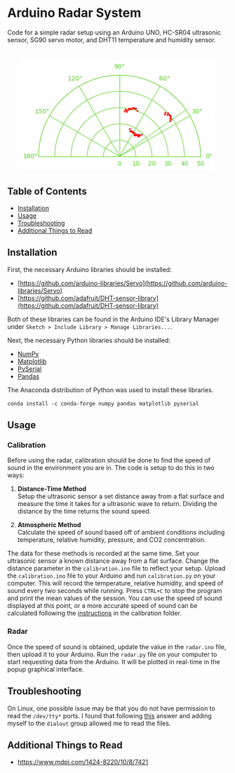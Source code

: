 # Arduino Radar System

Code for a simple radar setup using an Arduino UNO, HC-SR04 ultrasonic sensor, SG90 
servo motor, and DHT11 temperature and humidity sensor.

<h1 align="center">
    <img src="./screenshots/radar.png">
</h1>

## Table of Contents
* [Installation](#installation)
* [Usage](#usage)
* [Troubleshooting](#troubleshooting)
* [Additional Things to Read](#additional-things-to-read)

## Installation

First, the necessary Arduino libraries should be installed:
- [https://github.com/arduino-libraries/Servo](https://github.com/arduino-libraries/Servo)
- [https://github.com/adafruit/DHT-sensor-library](https://github.com/adafruit/DHT-sensor-library)  

Both of these libraries can be found in the Arduino IDE's Library Manager under 
`Sketch > Include Library > Manage Libraries...`.

Next, the necessary Python libraries should be installed:
- [NumPy](https://anaconda.org/conda-forge/numpy)
- [Matplotlib](https://anaconda.org/conda-forge/matplotlib)
- [PySerial](https://anaconda.org/conda-forge/pyserial)
- [Pandas](https://anaconda.org/conda-forge/pandas)

The Anaconda distribution of Python was used to install these libraries.
```
conda install -c conda-forge numpy pandas matplotlib pyserial
```

## Usage

### Calibration

Before using the radar, calibration should be done to find the speed of sound in the 
environment you are in. The code is setup to do this in two ways:

1. **Distance-Time Method**  
    Setup the ultrasonic sensor a set distance away from a flat surface and measure the 
    time it takes for a ultrasonic wave to return. Dividing the distance by the time 
    returns the sound speed.

2. **Atmospheric Method**  
    Calculate the speed of sound based off of ambient conditions including temperature, 
    relative humidity, pressure, and CO2 concentration.

The data for these methods is recorded at the same time. Set your ultrasonic sensor a 
known distance away from a flat surface. Change the distance parameter in the 
`calibration.ino` file to reflect your setup. Upload the `calibration.ino` file to your 
Arduino and run `calibration.py` on your computer. This will record the temperature, 
relative humidity, and speed of sound every two seconds while running. Press `CTRL+C` 
to stop the program and print the mean values of the session. You can use the speed of 
sound displayed at this point, or a more accurate speed of sound can be calculated 
following the [instructions](./calibration/calibration.md) in the calibration folder.

### Radar

Once the speed of sound is obtained, update the value in the `radar.ino` file, then 
upload it to your Arduino. Run the `radar.py` file on your computer to start requesting 
data from the Arduino. It will be plotted in real-time in the popup graphical interface.

## Troubleshooting

On Linux, one possible issue may be that you do not have permission to read the
`/dev/tty*` ports. I found that following [this](https://askubuntu.com/questions/210177/serial-port-terminal-cannot-open-dev-ttys0-permission-denied)
answer and adding myself to the `dialout` group allowed me to read the files.

## Additional Things to Read

- https://www.mdpi.com/1424-8220/10/8/7421
